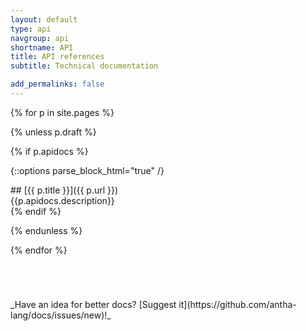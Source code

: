 ```yaml
---
layout: default
type: api
navgroup: api
shortname: API
title: API references
subtitle: Technical documentation 

add_permalinks: false
---
```


{% for p in site.pages %}

{% unless p.draft %}

{% if p.apidocs %}

{::options parse_block_html="true" /}
<div class="article">
## [{{ p.title }}]({{ p.url }})

<summary>
{{p.apidocs.description}}
</summary>
</div>
{% endif %}

{% endunless %}

{% endfor %}

<div style="margin-top:5em;">
_Have an idea for better docs? [Suggest it](https://github.com/antha-lang/docs/issues/new)!_
</div>
